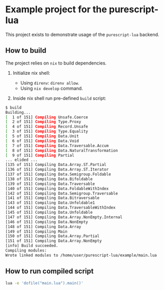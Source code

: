 # Example project for the purescript-lua

This project exists to demonstrate usage of the `purescript-lua` backend.

## How to build

The project relies on `nix` to build dependencies.

1. Initialize nix shell:  
    * Using `direnv`: `direnv allow`.
    * Using `nix develop` command.

2. Inside nix shell run pre-defined `build` script:

```sh
$ build
Building...
[  1 of 151] Compiling Unsafe.Coerce
[  2 of 151] Compiling Type.Proxy
[  4 of 151] Compiling Record.Unsafe
[  3 of 151] Compiling Type.Equality
[  5 of 151] Compiling Data.Unit
[  6 of 151] Compiling Data.Void
[  7 of 151] Compiling Data.Traversable.Accum
[  8 of 151] Compiling Data.NaturalTransformation
[  9 of 151] Compiling Partial
... elided ...
[135 of 151] Compiling Data.Array.ST.Partial
[136 of 151] Compiling Data.Array.ST.Iterator
[137 of 151] Compiling Data.Semigroup.Foldable
[138 of 151] Compiling Data.Bifoldable
[139 of 151] Compiling Data.Traversable
[140 of 151] Compiling Data.FoldableWithIndex
[142 of 151] Compiling Data.Semigroup.Traversable
[141 of 151] Compiling Data.Bitraversable
[143 of 151] Compiling Data.Unfoldable1
[144 of 151] Compiling Data.TraversableWithIndex
[145 of 151] Compiling Data.Unfoldable
[147 of 151] Compiling Data.Array.NonEmpty.Internal
[146 of 151] Compiling Data.NonEmpty
[148 of 151] Compiling Data.Array
[149 of 151] Compiling Main
[150 of 151] Compiling Data.Array.Partial
[151 of 151] Compiling Data.Array.NonEmpty
[info] Build succeeded.
Compiling modules:
Wrote linked modules to /home/user/purescript-lua/example/main.lua
```

## How to run compiled script

```sh
lua -e 'dofile("main.lua").main()'
```
